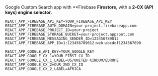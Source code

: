 
Google Custom Search app with **Firebase  **Firestore**, with a **2‑CX (API keys) engine selector**.


```
REACT_APP_FIREBASE_API_KEY=YOUR_FIREBASE_API_KEY
REACT_APP_FIREBASE_AUTH_DOMAIN=your-project.firebaseapp.com
REACT_APP_FIREBASE_PROJECT_ID=your-project
REACT_APP_FIREBASE_STORAGE_BUCKET=your-project.appspot.com
REACT_APP_FIREBASE_MESSAGING_SENDER_ID=123456789012
REACT_APP_FIREBASE_APP_ID=1:123456789012:web:abcdef1234567890

REACT_APP_GOOGLE_API_KEY=YOUR_GOOGLE_KEY
REACT_APP_GOOGLE_CX_1=YOUR_FIRST_CX_ID
REACT_APP_GOOGLE_CX_1_LABEL=US/UNITED KINDOM/EUROPE
REACT_APP_GOOGLE_CX_2=OUR_2ND_CX_ID
REACT_APP_GOOGLE_CX_2_LABEL=AFRICA
```
```
